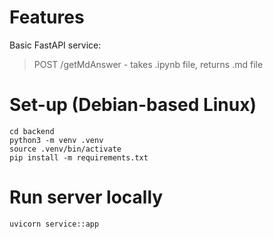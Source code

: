 # Features

Basic FastAPI service:

> POST /getMdAnswer - takes .ipynb file, returns .md file  

# Set-up (Debian-based Linux)

	cd backend
	python3 -m venv .venv
	source .venv/bin/activate
	pip install -m requirements.txt

# Run server locally

	uvicorn service::app
